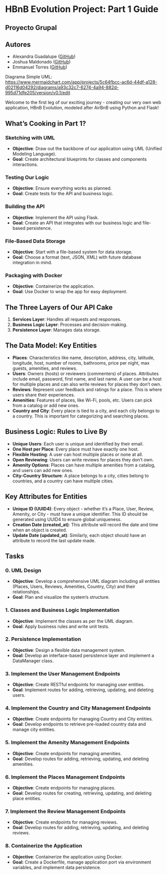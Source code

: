 # HBnB Evolution Project: Part 1 Guide

## Proyecto Grupal

## Autores

- Alexandra Guadalupe ([GitHub](https://github.com/AlexGuadalupe))
- Joshua Maldonado ([GitHub](https://github.com/J-Bunny560))
- Emmanuel Torres ([GitHub](https://github.com/Emahnny))


Diagrama Simple UML:
https://www.mermaidchart.com/app/projects/5c64fbcc-ac6d-44df-a128-d02116d04292/diagrams/a93c32c7-6274-4a94-882d-995d71dfe205/version/v0.1/edit



Welcome to the first leg of our exciting journey - creating our very own web application, HBnB Evolution, modeled after AirBnB using Python and Flask!

## What’s Cooking in Part 1?

### Sketching with UML
- **Objective**: Draw out the backbone of our application using UML (Unified Modeling Language).
- **Goal**: Create architectural blueprints for classes and components interactions.

### Testing Our Logic
- **Objective**: Ensure everything works as planned.
- **Goal**: Create tests for the API and business logic.

### Building the API
- **Objective**: Implement the API using Flask.
- **Goal**: Create an API that integrates with our business logic and file-based persistence.

### File-Based Data Storage
- **Objective**: Start with a file-based system for data storage.
- **Goal**: Choose a format (text, JSON, XML) with future database integration in mind.

### Packaging with Docker
- **Objective**: Containerize the application.
- **Goal**: Use Docker to wrap the app for easy deployment.

## The Three Layers of Our API Cake

1. **Services Layer**: Handles all requests and responses.
2. **Business Logic Layer**: Processes and decision-making.
3. **Persistence Layer**: Manages data storage.

## The Data Model: Key Entities

- **Places**: Characteristics like name, description, address, city, latitude, longitude, host, number of rooms, bathrooms, price per night, max guests, amenities, and reviews.
- **Users**: Owners (hosts) or reviewers (commenters) of places. Attributes include email, password, first name, and last name. A user can be a host for multiple places and can also write reviews for places they don’t own.
- **Reviews**: Represent user feedback and ratings for a place. This is where users share their experiences.
- **Amenities**: Features of places, like Wi-Fi, pools, etc. Users can pick from a catalog or add new ones.
- **Country and City**: Every place is tied to a city, and each city belongs to a country. This is important for categorizing and searching places.

## Business Logic: Rules to Live By

- **Unique Users**: Each user is unique and identified by their email.
- **One Host per Place**: Every place must have exactly one host.
- **Flexible Hosting**: A user can host multiple places or none at all.
- **Open Reviewing**: Users can write reviews for places they don’t own.
- **Amenity Options**: Places can have multiple amenities from a catalog, and users can add new ones.
- **City-Country Structure**: A place belongs to a city, cities belong to countries, and a country can have multiple cities.

## Key Attributes for Entities

- **Unique ID (UUID4)**: Every object - whether it’s a Place, User, Review, Amenity, or City - must have a unique identifier. This ID should be generated using UUID4 to ensure global uniqueness.
- **Creation Date (created_at)**: This attribute will record the date and time when an object is created.
- **Update Date (updated_at)**: Similarly, each object should have an attribute to record the last update made.

## Tasks

### 0. UML Design
- **Objective**: Develop a comprehensive UML diagram including all entities (Places, Users, Reviews, Amenities, Country, City) and their relationships.
- **Goal**: Plan and visualize the system’s structure.

### 1. Classes and Business Logic Implementation
- **Objective**: Implement the classes as per the UML diagram.
- **Goal**: Apply business rules and write unit tests.

### 2. Persistence Implementation
- **Objective**: Design a flexible data management system.
- **Goal**: Develop an interface-based persistence layer and implement a DataManager class.

### 3. Implement the User Management Endpoints
- **Objective**: Create RESTful endpoints for managing user entities.
- **Goal**: Implement routes for adding, retrieving, updating, and deleting users.

### 4. Implement the Country and City Management Endpoints
- **Objective**: Create endpoints for managing Country and City entities.
- **Goal**: Develop endpoints to retrieve pre-loaded country data and manage city entities.

### 5. Implement the Amenity Management Endpoints
- **Objective**: Create endpoints for managing amenities.
- **Goal**: Develop routes for adding, retrieving, updating, and deleting amenities.

### 6. Implement the Places Management Endpoints
- **Objective**: Create endpoints for managing places.
- **Goal**: Develop routes for creating, retrieving, updating, and deleting place entities.

### 7. Implement the Review Management Endpoints
- **Objective**: Create endpoints for managing reviews.
- **Goal**: Develop routes for adding, retrieving, updating, and deleting reviews.

### 8. Containerize the Application
- **Objective**: Containerize the application using Docker.
- **Goal**: Create a Dockerfile, manage application port via environment variables, and implement data persistence.